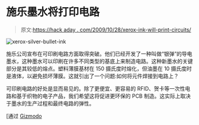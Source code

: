 # 施乐墨水将打印电路

> 原文:[https://hack aday . com/2009/10/28/xerox-ink-will-print-circuits/](https://hackaday.com/2009/10/28/xerox-ink-will-print-circuits/)

![xerox-silver-bullet-ink](../Images/f874c52957b30639aecd62ae1985b23c.png "xerox-silver-bullet-ink")

施乐公司宣布在可印刷电路方面取得突破。他们已经开发了一种叫做“银弹”的导电墨水，这种墨水可以印刷在许多不同类型的基底上来制造电路。这种新墨水的关键部分是其较低的熔点。塑料薄膜基材在 150 摄氏度时熔化，但油墨在 10 摄氏度时是液体，以避免损坏薄膜。这就引出了一个问题:如何将元件焊接到电路上？

可印刷电路的好处是显而易见的。除了更便宜、更容易的 RFID、贺卡等一次性电路和基于织物的电子产品，我们希望这将促进更环保的 PCB 制造。这实际上取决于墨水的生产过程和最终电路的弹性。

[通过 [Gizmodo](http://gizmodo.com/5390990/xerox-develops-ink-to-print-circuits-on-nearly-anything)